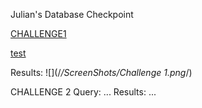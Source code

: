 Julian's Database Checkpoint

[CHALLENGE1](./ScreenShots/Challenge1.PNG)

[test](www.google.com)

Results: ![](/*/ScreenShots/Challenge 1.png*/)

CHALLENGE 2
Query: ...
Results: ...

